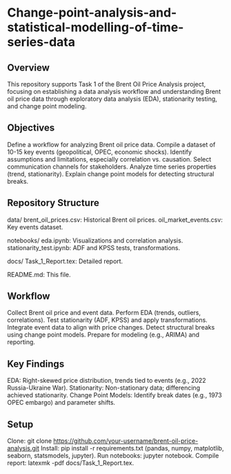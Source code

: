 # Change-point-analysis-and-statistical-modelling-of-time-series-data

## Overview
This repository supports Task 1 of the Brent Oil Price Analysis project, focusing on establishing a data analysis workflow and understanding Brent oil price data through exploratory data analysis (EDA), stationarity testing, and change point modeling.

## Objectives

Define a workflow for analyzing Brent oil price data.
Compile a dataset of 10-15 key events (geopolitical, OPEC, economic shocks).
Identify assumptions and limitations, especially correlation vs. causation.
Select communication channels for stakeholders.
Analyze time series properties (trend, stationarity).
Explain change point models for detecting structural breaks.

## Repository Structure

data/
brent_oil_prices.csv: Historical Brent oil prices.
oil_market_events.csv: Key events dataset.


notebooks/
eda.ipynb: Visualizations and correlation analysis.
stationarity_test.ipynb: ADF and KPSS tests, transformations.


docs/
Task_1_Report.tex: Detailed report.


README.md: This file.

## Workflow

Collect Brent oil price and event data.
Perform EDA (trends, outliers, correlations).
Test stationarity (ADF, KPSS) and apply transformations.
Integrate event data to align with price changes.
Detect structural breaks using change point models.
Prepare for modeling (e.g., ARIMA) and reporting.

## Key Findings

EDA: Right-skewed price distribution, trends tied to events (e.g., 2022 Russia-Ukraine War).
Stationarity: Non-stationary data; differencing achieved stationarity.
Change Point Models: Identify break dates (e.g., 1973 OPEC embargo) and parameter shifts.

## Setup

Clone: git clone https://github.com/your-username/brent-oil-price-analysis.git
Install: pip install -r requirements.txt (pandas, numpy, matplotlib, seaborn, statsmodels, jupyter).
Run notebooks: jupyter notebook.
Compile report: latexmk -pdf docs/Task_1_Report.tex.
